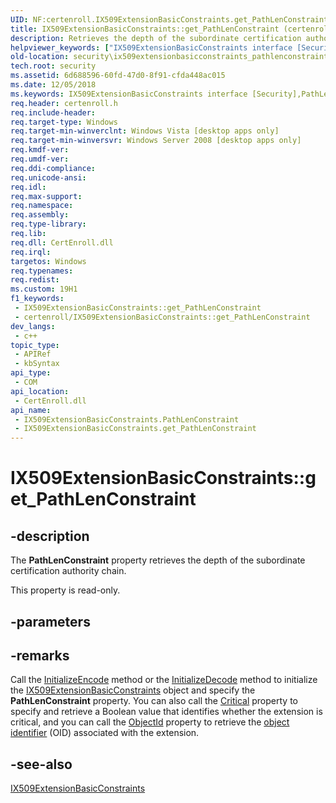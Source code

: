 ```yaml
---
UID: NF:certenroll.IX509ExtensionBasicConstraints.get_PathLenConstraint
title: IX509ExtensionBasicConstraints::get_PathLenConstraint (certenroll.h)
description: Retrieves the depth of the subordinate certification authority chain.
helpviewer_keywords: ["IX509ExtensionBasicConstraints interface [Security]","PathLenConstraint property","IX509ExtensionBasicConstraints.PathLenConstraint","IX509ExtensionBasicConstraints.get_PathLenConstraint","IX509ExtensionBasicConstraints::PathLenConstraint","IX509ExtensionBasicConstraints::get_PathLenConstraint","PathLenConstraint property [Security]","PathLenConstraint property [Security]","IX509ExtensionBasicConstraints interface","certenroll/IX509ExtensionBasicConstraints::PathLenConstraint","certenroll/IX509ExtensionBasicConstraints::get_PathLenConstraint","get_PathLenConstraint","security.ix509extensionbasicconstraints_pathlenconstraint_property"]
old-location: security\ix509extensionbasicconstraints_pathlenconstraint_property.htm
tech.root: security
ms.assetid: 6d688596-60fd-47d0-8f91-cfda448ac015
ms.date: 12/05/2018
ms.keywords: IX509ExtensionBasicConstraints interface [Security],PathLenConstraint property, IX509ExtensionBasicConstraints.PathLenConstraint, IX509ExtensionBasicConstraints.get_PathLenConstraint, IX509ExtensionBasicConstraints::PathLenConstraint, IX509ExtensionBasicConstraints::get_PathLenConstraint, PathLenConstraint property [Security], PathLenConstraint property [Security],IX509ExtensionBasicConstraints interface, certenroll/IX509ExtensionBasicConstraints::PathLenConstraint, certenroll/IX509ExtensionBasicConstraints::get_PathLenConstraint, get_PathLenConstraint, security.ix509extensionbasicconstraints_pathlenconstraint_property
req.header: certenroll.h
req.include-header: 
req.target-type: Windows
req.target-min-winverclnt: Windows Vista [desktop apps only]
req.target-min-winversvr: Windows Server 2008 [desktop apps only]
req.kmdf-ver: 
req.umdf-ver: 
req.ddi-compliance: 
req.unicode-ansi: 
req.idl: 
req.max-support: 
req.namespace: 
req.assembly: 
req.type-library: 
req.lib: 
req.dll: CertEnroll.dll
req.irql: 
targetos: Windows
req.typenames: 
req.redist: 
ms.custom: 19H1
f1_keywords:
 - IX509ExtensionBasicConstraints::get_PathLenConstraint
 - certenroll/IX509ExtensionBasicConstraints::get_PathLenConstraint
dev_langs:
 - c++
topic_type:
 - APIRef
 - kbSyntax
api_type:
 - COM
api_location:
 - CertEnroll.dll
api_name:
 - IX509ExtensionBasicConstraints.PathLenConstraint
 - IX509ExtensionBasicConstraints.get_PathLenConstraint
---
```


# IX509ExtensionBasicConstraints::get_PathLenConstraint


## -description

The <b>PathLenConstraint</b> property retrieves the depth of the subordinate certification authority chain.

This property is read-only.

## -parameters

## -remarks

Call the <a href="/windows/desktop/api/certenroll/nf-certenroll-ix509extensionbasicconstraints-initializeencode">InitializeEncode</a> method or the <a href="/windows/desktop/api/certenroll/nf-certenroll-ix509extensionbasicconstraints-initializedecode">InitializeDecode</a> method to initialize the <a href="/windows/desktop/api/certenroll/nn-certenroll-ix509extensionbasicconstraints">IX509ExtensionBasicConstraints</a> object and specify the <b>PathLenConstraint</b> property. You can also call the <a href="/windows/desktop/api/certenroll/nf-certenroll-ix509extension-get_critical">Critical</a> property to specify and retrieve a Boolean value that identifies whether the extension is critical, and you can call the <a href="/windows/desktop/api/certenroll/nf-certenroll-ix509extension-get_objectid">ObjectId</a> property to retrieve the <a href="/windows/desktop/SecGloss/o-gly">object identifier</a> (OID) associated with the extension.

## -see-also

<a href="/windows/desktop/api/certenroll/nn-certenroll-ix509extensionbasicconstraints">IX509ExtensionBasicConstraints</a>